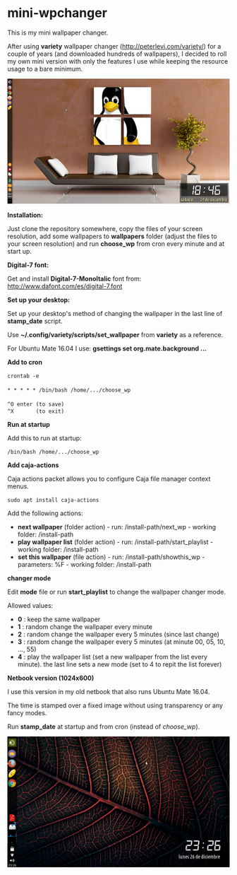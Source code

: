 # mini-wpchanger

This is my mini wallpaper changer.

After using __variety__ wallpaper changer (http://peterlevi.com/variety/) for a couple of years (and downloaded hundreds of wallpapers), I decided to roll my own mini version with only the features I use while keeping the resource usage to a bare minimum.

![my desktop](https://github.com/gabdub/mini-wpchanger/blob/master/screencap/desktop1.jpg "my desktop")

__Installation:__

Just clone the repository somewhere, copy the files of your screen resolution, add some wallpapers to __wallpapers__ folder (adjust the files to your screen resolution) and run __choose_wp__ from cron every minute and at start up.

**Digital-7 font:**

Get and install __Digital-7-MonoItalic__ font from: http://www.dafont.com/es/digital-7.font

**Set up your desktop:**

Set up your desktop's method of changing the wallpaper in the last line of __stamp_date__ script.

Use __~/.config/variety/scripts/set_wallpaper__ from __variety__ as a reference.

For Ubuntu Mate 16.04 I use: __gsettings set org.mate.background ...__

**Add to cron**

```
crontab -e

* * * * * /bin/bash /home/.../choose_wp

^O enter (to save)
^X       (to exit)
```

**Run at startup**

Add this to run at startup:
```
/bin/bash /home/.../choose_wp
```

**Add caja-actions**

Caja actions packet allows you to configure Caja file manager context menus.

```
sudo apt install caja-actions
```

Add the following actions:

* __next wallpaper__ (folder action) - run: /install-path/next_wp - working folder: /install-path
* __play wallpaper list__ (folder action) - run: /install-path/start_playlist - working folder: /install-path
* __set this wallpaper__ (file action) - run: /install-path/showthis_wp - parameters: %F - working folder: /install-path

**changer mode**

Edit __mode__ file or run __start_playlist__ to change the wallpaper changer mode.

Allowed values:

* __0__ : keep the same wallpaper
* __1__ : random change the wallpaper every minute
* __2__ : random change the wallpaper every 5 minutes (since last change)
* __3__ : random change the wallpaper every 5 minutes (at minute 00, 05, 10, ..., 55)
* __4__ : play the wallpaper list (set a new wallpaper from the list every minute). the last line sets a new mode (set to 4 to repit the list forever)

**Netbook version (1024x600)**

I use this version in my old netbook that also runs Ubuntu Mate 16.04.

The time is stamped over a fixed image without using transparency or any fancy modes.

Run __stamp_date__ at startup and from cron (instead of _choose_wp_).

![my netbook](https://github.com/gabdub/mini-wpchanger/blob/master/screencap/netbook1.jpg "my netbook")
